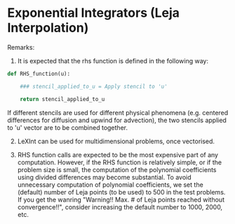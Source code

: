 # Exponential Integrators (Leja Interpolation)

Remarks:
1. It is expected that the rhs function is defined in the following way:

```python
def RHS_function(u):

	### stencil_applied_to_u = Apply stencil to 'u'

	return stencil_applied_to_u
```

If different stencils are used for different physical phenomena (e.g. centered differences for diffusion and upwind for advection), the two stencils applied to 'u' vector are to be combined together.

2. LeXInt can be used for multidimensional problems, once vectorised.

3. RHS function calls are expected to be the most expensive part of any computation. However, if the RHS function is relatively simple, or if the problem size is small, the computation of the polynomial coefficients using divided differences may become substantial. To avoid unnecessary computation of polynomial coefficients, we set the (default) number of Leja points (to be used) to 500 in the test problems. If you get the wanring "Warning!! Max. # of Leja points reached without convergence!!", consider increasing the default number to 1000, 2000, etc.
